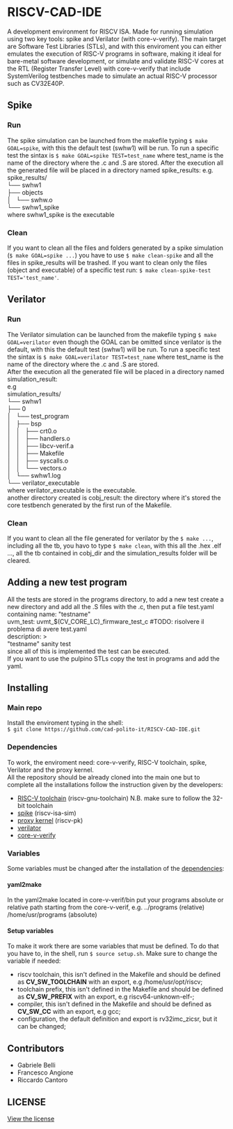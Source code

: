 # RISCV-CAD-IDE

A development environment for RISCV ISA. Made for running simulation using two key tools: spike and Verilator (with core-v-verify).
The main target are Software Test Libraries (STLs), and with this enviroment you can either emulates the execution of RISC-V programs in software, making it ideal for bare-metal software development, or simulate and validate RISC-V cores at the RTL (Register Transfer Level) with core-v-verify that include SystemVerilog testbenches made to simulate an actual RISC-V processor such as CV32E40P.

## Spike

### Run

The spike simulation can be launched from the makefile typing `$ make GOAL=spike`, with this the default test (swhw1) will be run. To run a specific test the sintax is `$ make GOAL=spike TEST=test_name` where test_name is the name of the directory where the .c and .S are stored.
After the execution all the generated file will be placed in a directory named spike_results:
e.g.
spike_results/  
└── swhw1  
    ├── objects  
    │   └── swhw.o  
    └── swhw1_spike  
where swhw1_spike is the executable

### Clean

If you want to clean all the files and folders generated by a spike simulation (`$ make GOAL=spike ...`) you have to use `$ make clean-spike` and all the files in spike_results will be trashed. If you want to clean only the files (object and executable) of a specific test run: `$ make clean-spike-test TEST='test_name'`.

## Verilator

### Run

The Verilator simulation can be launched from the makefile typing `$ make GOAL=verilator` even though the GOAL can be omitted since verilator is the default, with this the default test (swhw1) will be run. To run a specific test the sintax is `$ make GOAL=verilator TEST=test_name` where test_name is the name of the directory where the .c and .S are stored.  
After the execution all the generated file will be placed in a directory named simulation_result:  
e.g  
simulation_results/  
└── swhw1  
    ├── 0  
    │   └── test_program  
    │       ├── bsp  
    │       │   ├── crt0.o  
    │       │   ├── handlers.o  
    │       │   ├── libcv-verif.a  
    │       │   ├── Makefile  
    │       │   ├── syscalls.o  
    │       │   └── vectors.o  
    │       └── swhw1.log  
    └── verilator_executable  
where verilator_executable is the executable.  
another directory created is cobj_result: the directory where it's stored the core testbench generated by the first run of the Makefile.  

### Clean

If you want to clean all the file generated for verilator by the `$ make ...`, including all the tb, you havo to type `$ make clean`, with this all the .hex .elf ..., all the tb contained in cobj_dir and the simulation_results folder will be cleared.

## Adding a new test program

All the tests are stored in the programs directory, to add a new test create a new directory and add all the .S files with the .c, then put a file test.yaml containing   name: "testname"  
uvm_test: uvmt_$(CV_CORE_LC)_firmware_test_c                #TODO: risolvere il problema di avere test.yaml  
description: >  
    "testname" sanity test  
since all of this is implemented the test can be executed.  
If you want to use the pulpino STLs copy the test in programs and add the yaml.

## Installing

### Main repo

Install the enviroment typing in the shell:  
`$ git clone https://github.com/cad-polito-it/RISCV-CAD-IDE.git`

### Dependencies

To work, the enviroment need: core-v-verify, RISC-V toolchain, spike, Verilator and the proxy kernel.  
All the repository should be already cloned into the main one but to complete all the installations follow the instruction given by the developers:

* [RISC-V toolchain](https://github.com/riscv-collab/riscv-gnu-toolchain.git) (riscv-gnu-toolchain) N.B. make sure to follow the 32-bit toolchain
* [spike](https://github.com/riscv-software-src/riscv-isa-sim) (riscv-isa-sim)
* [proxy kernel](https://github.com/riscv-software-src/riscv-pk) (riscv-pk)
* [verilator](https://verilator.org/guide/latest/install.html)
* [core-v-verify](https://docs.openhwgroup.org/projects/core-v-verif/en/latest/quick_start.html)

### Variables

Some variables must be changed after the installation of the [dependencies](#dependencies):

#### yaml2make

In the yaml2make located in core-v-verif/bin put your programs absolute or relative path starting from the core-v-verif, e.g. ../programs (relative) /home/usr/programs (absolute)

#### Setup variables

To make it work there are some variables that must be defined. To do that you have to, in the shell, run `$ source setup.sh`.
Make sure to change the variable if needed:
<br>

* riscv toolchain, this isn't defined in the Makefile and should be defined as **CV_SW_TOOLCHAIN** with an export, e.g /home/usr/opt/riscv;
* toolchain prefix, this isn't defined in the Makefile and should be defined as **CV_SW_PREFIX** with an export, e.g riscv64-unknown-elf-;
* compiler, this isn't defined in the Makefile and should be defined as **CV_SW_CC** with an export, e.g gcc;
* configuration, the default definition and export is rv32imc_zicsr, but it can be changed;


## Contributors

* Gabriele Belli
* Francesco Angione
* Riccardo Cantoro

## LICENSE

[View the license](LICENSE)
